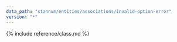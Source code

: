 ```yaml
---
data_path: "stannum/entities/associations/invalid-option-error"
version: "*"
---
```


{% include reference/class.md %}
